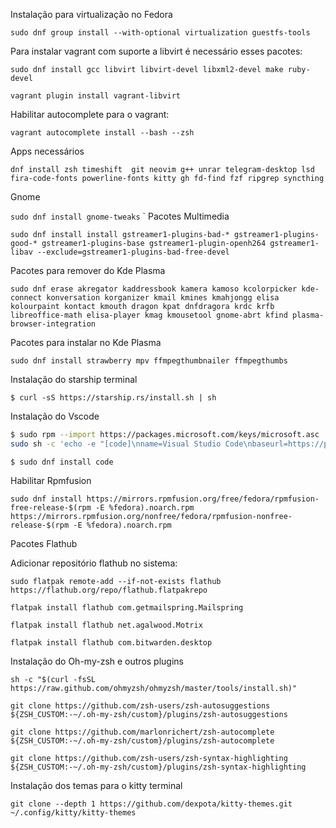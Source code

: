 
Instalação para virtualização no Fedora

`sudo dnf group install --with-optional virtualization guestfs-tools`

Para instalar vagrant com suporte a libvirt é necessário esses pacotes:

`sudo dnf install gcc libvirt libvirt-devel libxml2-devel make ruby-devel`

`vagrant plugin install vagrant-libvirt`

Habilitar autocomplete para o vagrant:

`vagrant autocomplete install --bash --zsh`

Apps necessários

`dnf install zsh timeshift  git neovim g++ unrar telegram-desktop lsd fira-code-fonts powerline-fonts kitty gh fd-find fzf ripgrep syncthing`

Gnome

`sudo dnf install gnome-tweaks`
`
Pacotes Multimedia

`sudo dnf install install gstreamer1-plugins-bad-* gstreamer1-plugins-good-* gstreamer1-plugins-base gstreamer1-plugin-openh264 gstreamer1-libav --exclude=gstreamer1-plugins-bad-free-devel`

Pacotes para remover do Kde Plasma

`sudo dnf erase akregator kaddressbook kamera kamoso kcolorpicker kde-connect konversation korganizer kmail kmines kmahjongg elisa kolourpaint kontact kmouth dragon kpat dnfdragora krdc krfb libreoffice-math elisa-player kmag kmousetool gnome-abrt kfind plasma-browser-integration`

Pacotes para instalar no Kde Plasma

`sudo dnf install strawberry mpv ffmpegthumbnailer ffmpegthumbs`

Instalação do starship terminal

`$ curl -sS https://starship.rs/install.sh | sh`

Instalação do Vscode

```bash
$ sudo rpm --import https://packages.microsoft.com/keys/microsoft.asc
sudo sh -c 'echo -e "[code]\nname=Visual Studio Code\nbaseurl=https://packages.microsoft.com/yumrepos/vscode\nenabled=1\ngpgcheck=1\ngpgkey=https://packages.microsoft.com/keys/microsoft.asc" > /etc/yum.repos.d/vscode.repo'
```

`$ sudo dnf install code`

Habilitar Rpmfusion

`sudo dnf install https://mirrors.rpmfusion.org/free/fedora/rpmfusion-free-release-$(rpm -E %fedora).noarch.rpm https://mirrors.rpmfusion.org/nonfree/fedora/rpmfusion-nonfree-release-$(rpm -E %fedora).noarch.rpm`

Pacotes Flathub

Adicionar repositório flathub no sistema:

`sudo flatpak remote-add --if-not-exists flathub https://flathub.org/repo/flathub.flatpakrepo`

`flatpak install flathub com.getmailspring.Mailspring`

`flatpak install flathub net.agalwood.Motrix`

`flatpak install flathub com.bitwarden.desktop`

Instalação do Oh-my-zsh e outros plugins

`sh -c "$(curl -fsSL https://raw.github.com/ohmyzsh/ohmyzsh/master/tools/install.sh)"`

`git clone https://github.com/zsh-users/zsh-autosuggestions ${ZSH_CUSTOM:-~/.oh-my-zsh/custom}/plugins/zsh-autosuggestions`

`git clone https://github.com/marlonrichert/zsh-autocomplete ${ZSH_CUSTOM:-~/.oh-my-zsh/custom}/plugins/zsh-autocomplete`

`git clone https://github.com/zsh-users/zsh-syntax-highlighting ${ZSH_CUSTOM:-~/.oh-my-zsh/custom}/plugins/zsh-syntax-highlighting`


Instalação dos temas para o kitty terminal

`git clone --depth 1 https://github.com/dexpota/kitty-themes.git ~/.config/kitty/kitty-themes`
